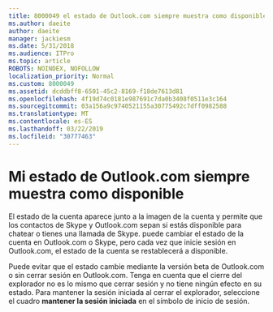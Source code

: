 ```yaml
---
title: 8000049 el estado de Outlook.com siempre muestra como disponible
ms.author: daeite
author: daeite
manager: jackiesm
ms.date: 5/31/2018
ms.audience: ITPro
ms.topic: article
ROBOTS: NOINDEX, NOFOLLOW
localization_priority: Normal
ms.custom: 8000049
ms.assetid: dcddbff8-6501-45c2-8169-f18de7613d81
ms.openlocfilehash: 4f19d74c0181e987691c7da0b3408f0511e3c164
ms.sourcegitcommit: 03a156a9c9740521155a30775492c7dff0982588
ms.translationtype: MT
ms.contentlocale: es-ES
ms.lasthandoff: 03/22/2019
ms.locfileid: "30777463"
---
```

# <a name="my-outlookcom-status-always-shows-as-available"></a>Mi estado de Outlook.com siempre muestra como disponible

El estado de la cuenta aparece junto a la imagen de la cuenta y permite que los contactos de Skype y Outlook.com sepan si estás disponible para chatear o tienes una llamada de Skype. puede cambiar el estado de la cuenta en Outlook.com o Skype, pero cada vez que inicie sesión en Outlook.com, el estado de la cuenta se restablecerá a disponible.
  
Puede evitar que el estado cambie mediante la versión beta de Outlook.com o sin cerrar sesión en Outlook.com. Tenga en cuenta que el cierre del explorador no es lo mismo que cerrar sesión y no tiene ningún efecto en su estado. Para mantener la sesión iniciada al cerrar el explorador, seleccione el cuadro **mantener la sesión iniciada** en el símbolo de inicio de sesión. 
  

